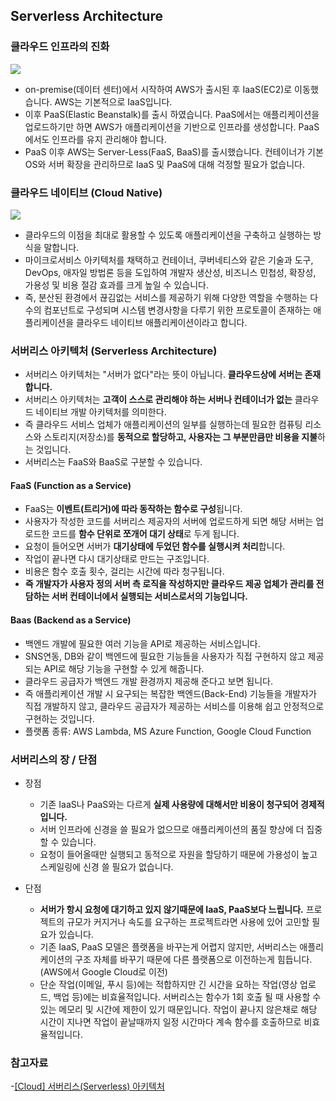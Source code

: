## Serverless Architecture

### 클라우드 인프라의 진화

![](./cloud.jpg)

- on-premise(데이터 센터)에서 시작하여 AWS가 출시된 후 IaaS(EC2)로 이동했습니다. AWS는 기본적으로 IaaS입니다.
- 이후 PaaS(Elastic Beanstalk)를 출시 하였습니다. PaaS에서는 애플리케이션을 업로드하기만 하면 AWS가 애플리케이션을 기반으로 인프라를 생성합니다. PaaS에서도 인프라를 유지 관리해야 합니다.
- PaaS 이후 AWS는 Server-Less(FaaS, BaaS)를 출시했습니다. 컨테이너가 기본 OS와 서버 확장을 관리하므로 IaaS 및 PaaS에 대해 걱정할 필요가 없습니다.

### 클라우드 네이티브 (Cloud Native)

![](./cloud1.png)

- 클라우드의 이점을 최대로 활용할 수 있도록 애플리케이션을 구축하고 실행하는 방식을 말합니다.
- 마이크로서비스 아키텍처를 채택하고 컨테이너, 쿠버네티스와 같은 기술과 도구, DevOps, 애자일 방법론 등을 도입하여 개발자 생산성, 비즈니스 민첩성, 확장성, 가용성 및 비용 절감 효과를 크게 높일 수 있습니다.
- 즉, 분산된 환경에서 끊김없는 서비스를 제공하기 위해 다양한 역할을 수행하는 다수의 컴포넌트로 구성되며 시스템 변경사항을 다루기 위한 프로토콜이 존재하는 애플리케이션을 클라우드 네이티브 애플리케이션이라고 합니다.

### 서버리스 아키텍처 (Serverless Architecture)

- 서버리스 아키텍처는 "서버가 없다"라는 뜻이 아닙니다. **클라우드상에 서버는 존재합니다.**
- 서버리스 아키텍처는 **고객이 스스로 관리해야 하는 서버나 컨테이너가 없는** 클라우드 네이티브 개발 아키텍처를 의미한다.
- 즉 클라우드 서비스 업체가 애플리케이션의 일부를 실행하는데 필요한 컴퓨팅 리소스와 스토리지(저장소)를 **동적으로 할당하고, 사용자는 그 부분만큼만 비용을 지불**하는 것입니다.
- 서버리스는 FaaS와 BaaS로 구분할 수 있습니다.

#### FaaS (Function as a Service)

- FaaS는 **이벤트(트리거)에 따라 동작하는 함수로 구성**됩니다.
- 사용자가 작성한 코드를 서버리스 제공자의 서버에 업로드하게 되면 해당 서버는 업로드한 코드를 **함수 단위로 쪼개어 대기 상태**로 두게 됩니다.
- 요청이 들어오면 서버가 **대기상태에 두었던 함수를 실행시켜 처리**합니다.
- 작업이 끝나면 다시 대기상태로 만드는 구조입니다.
- 비용은 함수 호출 횟수, 걸리는 시간에 따라 청구됩니다.
- **즉 개발자가 사용자 정의 서버 측 로직을 작성하지만 클라우드 제공 업체가 관리를 전담하는 서버 컨테이너에서 실행되는 서비스로서의 기능입니다.**

#### Baas (Backend as a Service)

- 백엔드 개발에 필요한 여러 기능을 API로 제공하는 서비스입니다.
- SNS연동, DB와 같이 백엔드에 필요한 기능들을 사용자가 직접 구현하지 않고 제공되는 API로 해당 기능을 구현할 수 있게 해줍니다.
- 클라우드 공급자가 백엔드 개발 환경까지 제공해 준다고 보면 됩니다.
- 즉 애플리케이션 개발 시 요구되는 복잡한 백엔드(Back-End) 기능들을 개발자가 직접 개발하지 않고, 클라우드 공급자가 제공하는 서비스를 이용해 쉽고 안정적으로 구현하는 것입니다.
- 플랫폼 종류: AWS Lambda, MS Azure Function, Google Cloud Function

### 서버리스의 장 / 단점

- 장점

  - 기존 IaaS나 PaaS와는 다르게 **실제 사용량에 대해서만 비용이 청구되어 경제적입니다.**
  - 서버 인프라에 신경을 쓸 필요가 없으므로 애플리케이션의 품질 향상에 더 집중할 수 있습니다.
  - 요청이 들어올때만 실행되고 동적으로 자원을 할당하기 때문에 가용성이 높고 스케일링에 신경 쓸 필요가 없습니다.

- 단점

  - **서버가 항시 요청에 대기하고 있지 않기때문에 IaaS, PaaS보다 느립니다.**
    프로젝트의 규모가 커지거나 속도를 요구하는 프로젝트라면 사용에 있어 고민할 필요가 있습니다.
  - 기존 IaaS, PaaS 모델은 플랫폼을 바꾸는게 어렵지 않지만, 서버리스는 애플리케이션의 구조 자체를 바꾸기 때문에 다른 플랫폼으로 이전하는게 힘듭니다. (AWS에서 Google Cloud로 이전)
  - 단순 작업(이메일, 푸시 등)에는 적합하지만 긴 시간을 요하는 작업(영상 업로드, 백업 등)에는 비효율적입니다. 서버리스는 함수가 1회 호출 될 때 사용할 수 있는 메모리 및 시간에 제한이 있기 때문입니다. 작업이 끝나지 않은채로 해당 시간이 지나면 작업이 끝날때까지 일정 시간마다 계속 함수를 호출하므로 비효율적입니다.

### 참고자료

-[[Cloud] 서버리스(Serverless) 아키텍처](https://velog.io/@kwakwoohyun/Cloud-%EC%84%9C%EB%B2%84%EB%A6%AC%EC%8A%A4Serverless-%EC%95%84%ED%82%A4%ED%85%8D%EC%B2%98)

